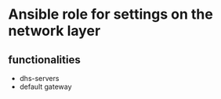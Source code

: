 # Ansible role for settings on the network layer

## functionalities
- dhs-servers
- default gateway
